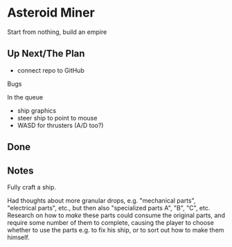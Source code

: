 # Asteroid Miner

Start from nothing, build an empire

## Up Next/The Plan

* connect repo to GitHub

Bugs


In the queue

* ship graphics
* steer ship to point to mouse
* WASD for thrusters (A/D too?)

## Done


## Notes

Fully craft a ship.

Had thoughts about more granular drops, e.g. "mechanical parts", "electrical parts", etc., but then
also "specialized parts A", "B", "C", etc.  Research on how to *make* these parts could consume the
original parts, and require some number of them to complete, causing the player to choose whether
to use the parts e.g. to fix his ship, or to sort out how to make them himself.
